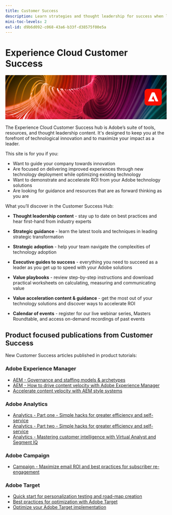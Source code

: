 ```yaml
---
title: Customer Success
description: Learn strategies and thought leadership for success when leading business that is powered by Adobe Experience Cloud applications and services. Unlock the tools you have to build a road-map and create an efficient team.
mini-toc-levels: 2
exl-id: d9b6d092-c068-43a6-b33f-d38575f00e5a
---
```

# Experience Cloud Customer Success

![Banner](assets/experience-cloud-banner-3.png)

The Experience Cloud Customer Success hub is Adobe’s suite of tools, resources, and thought leadership content. It's designed to keep you at the forefront of technological innovation and to maximize your impact as a leader.

This site is for you if you:

* Want to guide your company towards innovation
* Are focused on delivering improved experiences through new technology deployment while optimizing existing technology
* Want to demonstrate and accelerate ROI from your Adobe technology solutions
* Are looking for guidance and resources that are as forward thinking as you are

What you’ll discover in the Customer Success Hub:

* **Thought leadership content** - stay up to date on best practices and hear first-hand from industry experts

* **Strategic guidance** - learn the latest tools and techniques in leading strategic transformation

* **Strategic adoption** - help your team navigate the complexities of technology adoption

* **Executive guides to success** - everything you need to succeed as a leader as you get up to speed with your Adobe solutions

* **Value playbooks** - review step-by-step instructions and download practical worksheets on calculating, measuring and communicating value 

* **Value acceleration content & guidance** - get the most out of your technology solutions and discover ways to accelerate ROI

* **Calendar of events** - register for our live webinar series, Masters Roundtable, and access on-demand recordings of past events

## Product focused publications from Customer Success

New Customer Success articles published in product tutorials:

### Adobe Experience Manager

* [AEM - Governance and staffing models & archetypes](https://experienceleague.adobe.com/docs/experience-manager-learn/cloud-service/introduction/strategy/experience-manager-governance-and-staffing-models.html?lang=en)
* [AEM - How to drive content velocity with Adobe Experience Manager](https://experienceleague.adobe.com/docs/experience-manager-learn/cloud-service/introduction/strategy/drive-content-velocity-for-sites.html?lang=en)
* [Accelerate content velocity with AEM style systems](https://experienceleague.adobe.com/docs/experience-manager-learn/cloud-service/introduction/strategy/accelerate-content-velocity-aem.html?lang=en)

### Adobe Analytics

* [Analytics - Part one - Simple hacks for greater efficiency and self-service](https://experienceleague.adobe.com/docs/analytics-learn/tutorials/intro-to-analytics/strategy/analytics-simple-hacks-for-efficiency-part-one.html?lang=en)
* [Analytics - Part two - Simple hacks for greater efficiency and self-service](https://experienceleague.adobe.com/docs/analytics-learn/tutorials/intro-to-analytics/strategy/analytics-simple-hacks-for-efficiency-part-two.html?lang=en)
* [Analytics - Mastering customer intelligence with Virtual Analyst and Segment IQ](https://experienceleague.adobe.com/docs/analytics-learn/tutorials/intro-to-analytics/strategy/customer-intelligence-with-virtual-analyst.html?lang=en)

### Adobe Campaign

* [Campaign - Maximize email ROI and best practices for subscriber re-engagement](https://experienceleague.adobe.com/docs/campaign-learn/tutorials/strategy/campaign-maximize-email-best-practices.html?lang=en)

### Adobe Target

* [Quick start for personalization testing and road-map creation](https://experienceleague.adobe.com/docs/target-learn/tutorials/administration/strategy/create-personalization-roadmap-testing-plan.html?lang=en)
* [Best practices for optimization with Adobe Target](https://experienceleague.adobe.com/docs/target-learn/tutorials/administration/strategy/target-best-practices-for-optimization.html?lang=en)
* [Optimize your Adobe Target implementation](https://experienceleague.adobe.com/docs/target-learn/tutorials/administration/strategy/optimize-your-target-implementation.html?lang=en)